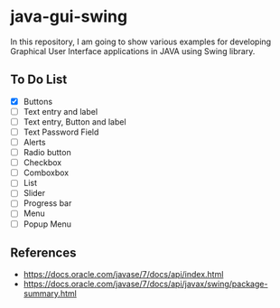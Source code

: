 # java-gui-swing

In this repository, I am going to show various examples for developing Graphical User Interface applications in JAVA using Swing library.

## To Do List

- [x] Buttons
- [ ] Text entry and label
- [ ] Text entry, Button and label
- [ ] Text Password Field
- [ ] Alerts
- [ ] Radio button
- [ ] Checkbox
- [ ] Comboxbox
- [ ] List
- [ ] Slider
- [ ] Progress bar
- [ ] Menu
- [ ] Popup Menu

## References
- https://docs.oracle.com/javase/7/docs/api/index.html
- https://docs.oracle.com/javase/7/docs/api/javax/swing/package-summary.html

